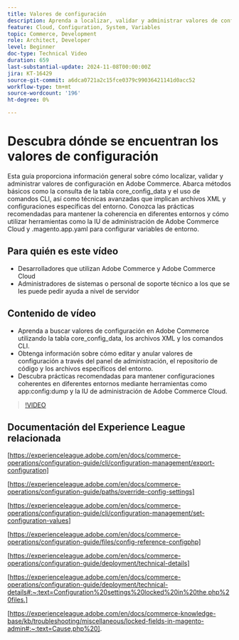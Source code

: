 ```yaml
---
title: Valores de configuración
description: Aprenda a localizar, validar y administrar valores de configuración en Adobe Commerce mediante core_config_data, archivos XML y ajustes de administración.
feature: Cloud, Configuration, System, Variables
topic: Commerce, Development
role: Architect, Developer
level: Beginner
doc-type: Technical Video
duration: 659
last-substantial-update: 2024-11-08T00:00:00Z
jira: KT-16429
source-git-commit: a6dca0721a2c15fce0379c99036421141d0acc52
workflow-type: tm+mt
source-wordcount: '196'
ht-degree: 0%

---
```



# Descubra dónde se encuentran los valores de configuración

Esta guía proporciona información general sobre cómo localizar, validar y administrar valores de configuración en Adobe Commerce. Abarca métodos básicos como la consulta de la tabla core_config_data y el uso de comandos CLI, así como técnicas avanzadas que implican archivos XML y configuraciones específicas del entorno. Conozca las prácticas recomendadas para mantener la coherencia en diferentes entornos y cómo utilizar herramientas como la IU de administración de Adobe Commerce Cloud y .magento.app.yaml para configurar variables de entorno.

## Para quién es este vídeo

- Desarrolladores que utilizan Adobe Commerce y Adobe Commerce Cloud
- Administradores de sistemas o personal de soporte técnico a los que se les puede pedir ayuda a nivel de servidor

## Contenido de vídeo

- Aprenda a buscar valores de configuración en Adobe Commerce utilizando la tabla core_config_data, los archivos XML y los comandos CLI.
- Obtenga información sobre cómo editar y anular valores de configuración a través del panel de administración, el repositorio de código y los archivos específicos del entorno.
- Descubra prácticas recomendadas para mantener configuraciones coherentes en diferentes entornos mediante herramientas como app:config:dump y la IU de administración de Adobe Commerce Cloud.

>[!VIDEO](https://video.tv.adobe.com/v/3436458/?learn=on)

## Documentación del Experience League relacionada

[https://experienceleague.adobe.com/en/docs/commerce-operations/configuration-guide/cli/configuration-management/export-configuration]

[https://experienceleague.adobe.com/en/docs/commerce-operations/configuration-guide/paths/override-config-settings]

[https://experienceleague.adobe.com/en/docs/commerce-operations/configuration-guide/cli/configuration-management/set-configuration-values]

[https://experienceleague.adobe.com/en/docs/commerce-operations/configuration-guide/files/config-reference-configphp]

[https://experienceleague.adobe.com/en/docs/commerce-operations/configuration-guide/deployment/technical-details]

[https://experienceleague.adobe.com/en/docs/commerce-operations/configuration-guide/deployment/technical-details#:~:text=Configuration%20settings%20locked%20in%20the,php%20files.]

[https://experienceleague.adobe.com/en/docs/commerce-knowledge-base/kb/troubleshooting/miscellaneous/locked-fields-in-magento-admin#:~:text=Cause,php%20].
